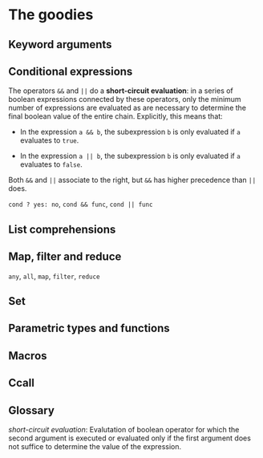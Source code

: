 # The goodies

## Keyword arguments

## Conditional expressions

The operators `&&` and `||` do a **short-circuit evaluation**: in a series of boolean expressions connected by these operators, only the minimum number of expressions are evaluated as are necessary to determine the final boolean value of the entire chain. Explicitly, this means that:

- In the expression `a && b`, the subexpression `b` is only evaluated if `a` evaluates to `true`.

- In the expression `a || b`, the subexpression `b` is only evaluated if `a` evaluates to `false`.

Both `&&` and `||` associate to the right, but `&&` has higher precedence than `||` does.

`cond ? yes: no`, `cond && func`, `cond || func`

## List comprehensions

## Map, filter and reduce

`any`, `all`, `map`, `filter`, `reduce`

## Set

## Parametric types and functions

## Macros

## Ccall

## Glossary

*short-circuit evaluation*:
Evalutation of boolean operator for which the second argument is executed or evaluated only if the first argument does not suffice to determine the value of the expression.